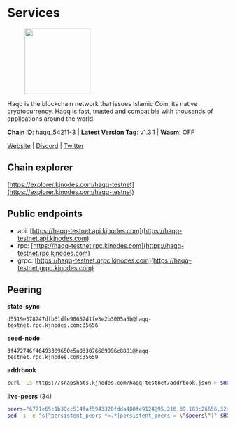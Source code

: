 # Services

<figure><img src="https://raw.githubusercontent.com/kj89/testnet_manuals/main/pingpub/logos/haqq.png" width="150" alt=""><figcaption></figcaption></figure>

Haqq is the blockchain network that issues Islamic Coin,  its native cryptocurrency. Haqq is fast, trusted and  compatible with thousands of applications around the world.

**Chain ID**: haqq_54211-3 | **Latest Version Tag**: v1.3.1 | **Wasm**: OFF

[Website](https://islamiccoin.net) | [Discord](https://discord.gg/hU9MHG5kZq) | [Twitter](https://twitter.com/Islamic_Coin)




## Chain explorer
[https://explorer.kjnodes.com/haqq-testnet](https://explorer.kjnodes.com/haqq-testnet)

## Public endpoints

* api: [https://haqq-testnet.api.kjnodes.com](https://haqq-testnet.api.kjnodes.com)
* rpc: [https://haqq-testnet.rpc.kjnodes.com](https://haqq-testnet.rpc.kjnodes.com)
* grpc: [https://haqq-testnet.grpc.kjnodes.com](https://haqq-testnet.grpc.kjnodes.com)

## Peering

**state-sync**

```text
d5519e378247dfb61dfe90652d1fe3e2b3005a5b@haqq-testnet.rpc.kjnodes.com:35656
```

**seed-node**

```text
3f472746f46493309650e5a033076689996c8881@haqq-testnet.rpc.kjnodes.com:35659
```

**addrbook**
```bash
curl -Ls https://snapshots.kjnodes.com/haqq-testnet/addrbook.json > $HOME/.haqqd/config/addrbook.json
```

**live-peers** (34)
```bash
peers="6771e65c1b30cc514faf5943320fdda480fe9124@95.216.39.183:26656,32a8eec046b95e8646ff0810b4596dc7083a0beb@65.108.145.131:26656,3df5a68b919177179c6dcb0b9c9354fd6bbba1c8@65.109.92.240:20116,d5519e378247dfb61dfe90652d1fe3e2b3005a5b@65.109.68.190:35656,56158e0f2acf850114e82644afceb565a73b08cc@185.144.99.95:26656,48a2a7762a579d25bca95b0a3548b714238dd60b@213.239.216.252:20656,23ff658b56fbb8bc73372973a34733ff5d79b435@142.132.202.50:11604,23a1176c9911eac442d6d1bf15f92eeabb3981d5@45.83.173.18:26656,0833039f717227ccd156d156ea772746b8ac6d71@146.19.24.139:26656,dd5ebfba86d8b5ff9c6ea3eb340fdb30e4c6990f@162.55.102.45:26656,927a323649e7dd8d4c75da6e5edaee439652b46f@65.109.92.241:20116,0629018cef2e53288757381ffdc0b84cbb5931cc@95.216.1.249:26656,eb503dddcc41ba801c646d63cc762de4e9c43aa4@35.228.23.164:26656,62d44513c7fd5aafa65773e5c015ca032f8eea4a@213.239.213.179:36656,62bf004201a90ce00df6f69390378c3d90f6dd7e@45.83.173.19:26656,2d13d679b64e1a574904a140f72815644ec71131@65.21.133.125:30656,ed145a35b436878c1f1c10634bd18600f3696e17@95.217.181.142:26656,f57fae1bdea281392b563a58978a2d8c0a37725f@95.217.233.234:26656,7f2828e3910a4b165a65e5bfb2465c1e809bad3b@65.108.48.182:26656,2ad882b4126cc2ff75c24186ead4bfadb9bc6ae7@116.203.39.166:26656,d7ac44bf8f8d760c3df1a8695145021f35feb985@34.88.220.124:26656,a6150d39e4725d28a56f41ebf3c6d457c54bd2f1@34.138.250.4:26656,24e894d4d8a18276acf6051cccf369a1ce69842d@65.108.151.105:26656,b9e8ec4eeb359e1b3cf5675563e72787b9d40adf@95.217.132.146:26656,70c1b8334bf08fe5d56fb53d07da11f01faa560b@65.109.30.90:26656,47a269c3e30f70d8234a2afd8e9055e74129fde0@65.108.129.29:36656,59af99085c961a6a5c8dc4bc8b3abffda16ddccb@135.181.38.62:26656,ba56c564a5430632e59e2b08fc348735bc56b32f@154.12.232.140:26656,90b40d2b773090b82aa7788c2d1937e4fd6d2dc0@65.108.231.124:19656,d43289f43e6fba3aaa51559d35b377907dd12007@65.108.234.11:11656,d0accd9548e71c763394ab6a49d80ce4f124a9d5@3.127.31.113:26656,1a68f19b58e0c4e99c907a3c43923641a1595c88@149.102.133.29:35656,6ce864d853904ebef9400528f129d8fefa6f1827@91.211.251.232:36656,04e76400e2ad0063e18a2174adad69853a13e8bc@149.102.133.20:35656"
sed -i -e "s|^persistent_peers *=.*|persistent_peers = \"$peers\"|" $HOME/.haqqd/config/config.toml
```
